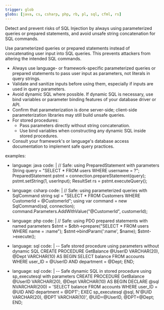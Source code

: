 ```yaml
---
trigger: glob
globs: [java, cs, csharp, php, rb, pl, sql, cfml, rs]
---
```


  Detect and prevent risks of SQL Injection by always using parameterized queries or prepared statements, and avoid unsafe string concatenation for SQL commands.


  Use parameterized queries or prepared statements instead of concatenating user input into SQL queries. This prevents attackers from altering the intended SQL commands.


  - Always use language- or framework-specific parameterized queries or prepared statements to pass user input as parameters, not literals in query strings.
  - Validate and sanitize inputs before using them, especially if inputs are used in query parameters.
  - Avoid dynamic SQL where possible. If dynamic SQL is necessary, use bind variables or parameter binding features of your database driver or API.
  - Confirm that parameterization is done server-side; client-side parameterization libraries may still build unsafe queries.
  - For stored procedures:
    - Pass parameters directly without string concatenation.
    - Use bind variables when constructing any dynamic SQL inside stored procedures.
  - Consult your framework's or language's database access documentation to implement safe query practices.

examples:
  - language: java
    code: |
      // Safe: using PreparedStatement with parameters
      String query = "SELECT * FROM users WHERE username = ?";
      PreparedStatement pstmt = connection.prepareStatement(query);
      pstmt.setString(1, userInput);
      ResultSet rs = pstmt.executeQuery();

  - language: csharp
    code: |
      // Safe: using parameterized queries with SqlCommand
      string sql = "SELECT * FROM Customers WHERE CustomerId = @CustomerId";
      using var command = new SqlCommand(sql, connection);
      command.Parameters.AddWithValue("@CustomerId", customerId);

  - language: php
    code: |
      // Safe: using PDO prepared statements with named parameters
      $stmt = $dbh->prepare("SELECT * FROM users WHERE name = :name");
      $stmt->bindParam(':name', $name);
      $stmt->execute();

  - language: sql
    code: |
      -- Safe stored procedure using parameters without dynamic SQL
      CREATE PROCEDURE GetBalance @UserID VARCHAR(20), @Dept VARCHAR(10) AS
      BEGIN
          SELECT balance FROM accounts WHERE user_ID = @UserID AND department = @Dept;
      END;

  - language: sql
    code: |
      -- Safe dynamic SQL in stored procedure using sp_executesql with parameters
      CREATE PROCEDURE GetBalance @UserID VARCHAR(20), @Dept VARCHAR(10) AS
      BEGIN
          DECLARE @sql NVARCHAR(200) = 'SELECT balance FROM accounts WHERE user_ID = @UID AND department = @DPT';
          EXEC sp_executesql @sql, N'@UID VARCHAR(20), @DPT VARCHAR(10)', @UID=@UserID, @DPT=@Dept;
      END;

```